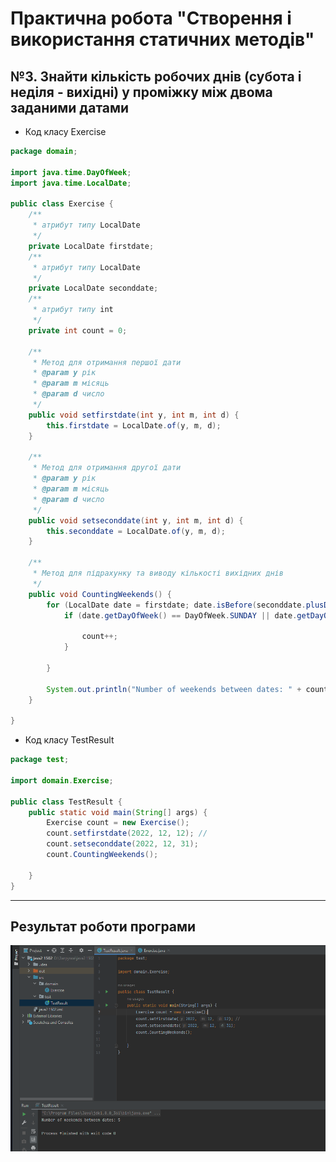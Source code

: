 # Практична робота "Створення і використання статичних методів"
## №3. Знайти кількість робочих днів (субота і неділя - вихідні) у проміжку між двома заданими датами
* Код класу Exercise
```java
package domain;

import java.time.DayOfWeek;
import java.time.LocalDate;

public class Exercise {
    /**
     * атрибут типу LocalDate
     */
    private LocalDate firstdate;
    /**
     * атрибут типу LocalDate
     */
    private LocalDate seconddate;
    /**
     * атрибут типу int
     */
    private int count = 0;

    /**
     * Метод для отримання першої дати
     * @param y рік
     * @param m місяць
     * @param d число
     */
    public void setfirstdate(int y, int m, int d) {
        this.firstdate = LocalDate.of(y, m, d);
    }

    /**
     * Метод для отримання другої дати
     * @param y рік
     * @param m місяць
     * @param d число
     */
    public void setseconddate(int y, int m, int d) {
        this.seconddate = LocalDate.of(y, m, d);
    }

    /**
     * Метод для підрахунку та виводу кількості вихідних днів
     */
    public void CountingWeekends() {
        for (LocalDate date = firstdate; date.isBefore(seconddate.plusDays(1)); date = date.plusDays(1)) {
            if (date.getDayOfWeek() == DayOfWeek.SUNDAY || date.getDayOfWeek() == DayOfWeek.SATURDAY) {

                count++;
            }

        }

        System.out.println("Number of weekends between dates: " + count);
    }

}
```

* Код класу TestResult

```java
package test;

import domain.Exercise;

public class TestResult {
    public static void main(String[] args) {
        Exercise count = new Exercise();
        count.setfirstdate(2022, 12, 12); //
        count.setseconddate(2022, 12, 31);
        count.CountingWeekends();

    }
}
```
----
## Результат роботи програми
<img src="Result.png">
